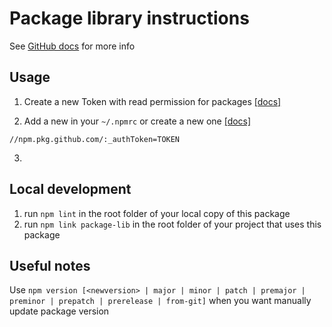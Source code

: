 # Package library instructions

See [GitHub docs](https://docs.github.com/en/packages/quickstart) for more info

## Usage
1. Create a new Token with read permission for packages [[docs]](https://docs.github.com/en/authentication/keeping-your-account-and-data-secure/managing-your-personal-access-tokens)

2. Add a new in your `~/.npmrc` or create a new one [[docs]](https://docs.github.com/en/packages/working-with-a-github-packages-registry/working-with-the-npm-registry)
```
//npm.pkg.github.com/:_authToken=TOKEN
```

3. 

## Local development

1. run `npm lint` in the root folder of your local copy of this package
2. run `npm link package-lib` in the root folder of your project that uses this package


## Useful notes

Use `npm version [<newversion> | major | minor | patch | premajor | preminor | prepatch | prerelease | from-git]` when you want manually update package version